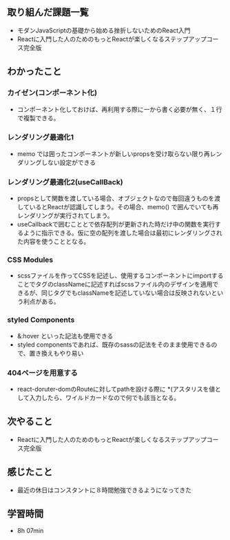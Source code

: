 ## 取り組んだ課題一覧
- モダンJavaScriptの基礎から始める挫折しないためのReact入門
- Reactに入門した人のためのもっとReactが楽しくなるステップアップコース完全版
## わかったこと
### カイゼン(コンポーネント化)
- コンポーネント化しておけば、再利用する際に一から書く必要が無く、１行で複製できる。
### レンダリング最適化1
- memo では囲ったコンポーネントが新しいpropsを受け取らない限り再レンダリングしない設定ができる
### レンダリング最適化2(useCallBack)
- propsとして関数を渡している場合、オブジェクトなので毎回違うものを渡しているとReactが認識してしまう。その場合、memo() で囲んでいても再レンダリングが実行されてしまう。
- useCallbackで囲むこととで依存配列が更新された時だけ中の関数を実行するように指示できる。仮に空の配列を渡した場合は最初にレンダリングされた内容を使うこととなる。
### CSS Modules
- scssファイルを作ってCSSを記述し、使用するコンポーネントにimportすることでタグのclassNameに記述すればscssファイル内のデザインを適用できるが、同じタグでもclassNameを記述していない場合は反映されないという利点がある。
### styled Components
- &:hover といった記法も使用できる
- styled componentsであれば、既存のsassの記法をそのまま使用できるので、置き換えもやり易い
### 404ページを用意する
- react-doruter-domのRouteに対してpathを設ける際に *(アスタリスを値として入力したら、ワイルドカードなので何でも該当となる。
## 次やること
- Reactに入門した人のためのもっとReactが楽しくなるステップアップコース完全版
## 感じたこと
- 最近の休日はコンスタントに８時間勉強できるようになってきた
## 学習時間
- 8h 07min